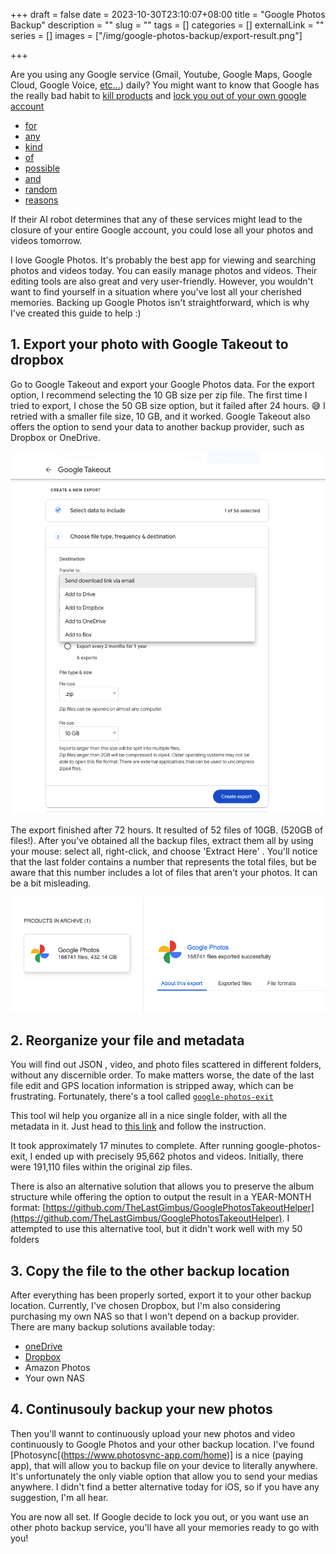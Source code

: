 +++ 
draft = false
date = 2023-10-30T23:10:07+08:00
title = "Google Photos Backup"
description = ""
slug = "" 
tags = []
categories = []
externalLink = ""
series = []
images = ["/img/google-photos-backup/export-result.png"]

+++


Are you using any Google service (Gmail, Youtube, Google Maps, Google Cloud, Google Voice, [etc...](https://en.wikipedia.org/wiki/List_of_Google_products)) daily? You might want to know that Google has the really bad habit to [kill products](https://killedbygoogle.com/) and [lock you out of your own google account](https://www.androidpolice.com/2021/03/08/when-google-locks-you-out-of-your-account-begging-the-internet-for-help-is-your-first-and-last-resort/) 
- [for](https://news.ycombinator.com/item?id=34116361) 
- [any](https://news.ycombinator.com/item?id=36335975) 
- [kind](https://www.androidpolice.com/2019/01/14/the-ludicrous-google-pay-death-sentence-can-lock-your-fi-account-and-phone-number/)
- [of](https://news.ycombinator.com/item?id=33737577)
- [possible](https://www.androidpolice.com/2019/01/14/the-ludicrous-google-pay-death-sentence-can-lock-your-fi-account-and-phone-number/)
- [and](https://mailchi.mp/shwood/bamboozlers-514882?e=4be3990d97)
- [random](https://old.reddit.com/r/GMail/comments/bcdf6z/locked_out_of_google_account_endless_loop/)
- [reasons](https://www.reddit.com/r/Android/comments/5dif8j/psa_google_can_lock_your_account_forcing_you_to/)

If their AI robot determines that any of these services might lead to the closure of your entire Google account, you could lose all your photos and videos tomorrow.

I love Google Photos. It's probably the best app for viewing and searching photos and videos today. You can easily manage photos and videos. Their editing tools are also great and very user-friendly. However, you wouldn't want to find yourself in a situation where you've lost all your cherished memories. Backing up Google Photos isn't straightforward, which is why I've created this guide to help :) 


## 1. Export your photo with Google Takeout to dropbox

Go to Google Takeout and export your Google Photos data. For the export option, I recommend selecting the 10 GB size per zip file. The first time I tried to export, I chose the 50 GB size option, but it failed after 24 hours. 😅 I retried with a smaller file size, 10 GB, and it worked. Google Takeout also offers the option to send your data to another backup provider, such as Dropbox or OneDrive.

![](/img/google-photos-backup/export-google-takeout.png)

The export finished after 72 hours. It resulted of  52 files of 10GB. (520GB of files!). After you've obtained all the backup files, extract them all by using your mouse: select all, right-click, and choose 'Extract Here' . You'll notice that the last folder contains a number that represents the total files, but be aware that this number includes a lot of files that aren't your photos. It can be a bit misleading.

![](/img/google-photos-backup/export-result.png)



## 2. Reorganize your file and metadata



You will find out JSON , video, and photo files scattered in different folders, without any discernible order. To make matters worse, the date of the last file edit and GPS location information is stripped away, which can be frustrating. Fortunately, there's a tool called  [`google-photos-exit`](https://github.com/mattwilson1024/google-photos-exif)

This tool wil help you organize all in a  nice single folder, with all the metadata in it. Just head to [this link](https://github.com/mattwilson1024/google-photos-exif) and follow the instruction.

It took approximately 17 minutes to complete. After running google-photos-exit, I ended up with precisely 95,662 photos and videos. Initially, there were 191,110 files within the original zip files.

There is also an alternative solution that allows you to preserve the album structure while offering the option to output the result in a YEAR-MONTH format:  [https://github.com/TheLastGimbus/GooglePhotosTakeoutHelper](https://github.com/TheLastGimbus/GooglePhotosTakeoutHelper). I attempted to use this alternative tool, but it didn't work well with my 50 folders


## 3. Copy the file to the other backup location

After everything has been properly sorted, export it to your other backup location. Currently, I've chosen Dropbox, but I'm also considering purchasing my own NAS so that I won't depend on a backup provider. There are many backup solutions available today:

- [oneDrive](https://www.microsoft.com/en-us/microsoft-365/onedrive/compare-onedrive-plans)
- [Dropbox](https://dropbox.com)
- Amazon Photos
- Your own NAS

## 4. Continusouly backup your new photos 

Then you'll wannt to continuously upload your new photos and video continuously to Google Photos and your other backup location.  I've found [Photosync[(https://www.photosync-app.com/home)] is a nice (paying app), that will allow you to backup file on your device to literally anywhere.  It's unfortunately the only viable option that allow you to send your medias anywhere. I didn't find a better alternative today for iOS, so if you have any suggestion, I'm all hear. 


You are now all set. If Google decide to lock you out, or you want use an other photo backup service, you'll have all your memories ready to go with you!
